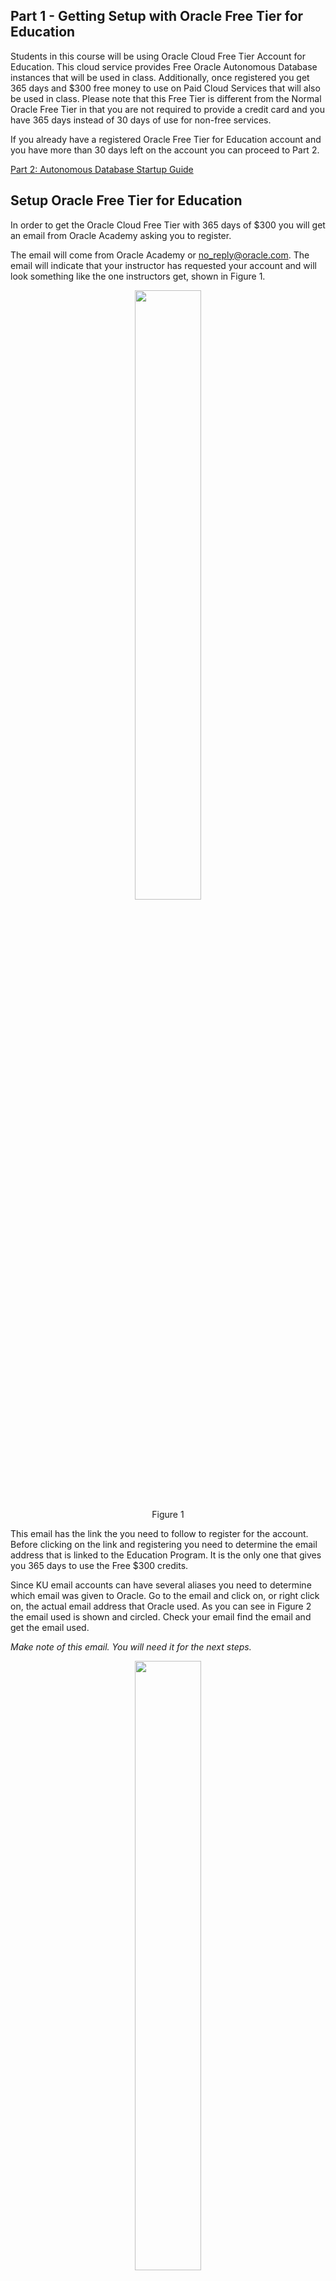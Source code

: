 ## Part 1 - Getting Setup with Oracle Free Tier for Education

Students in this course will be using Oracle Cloud Free Tier Account for Education. This cloud service provides Free Oracle Autonomous Database instances that will be used in class. Additionally, once registered you get 365 days and $300 free money to use on Paid Cloud Services that will also be used in class. Please note that this Free Tier is different from the Normal Oracle Free Tier in that you are not required to provide a credit card and you have 365 days instead of 30 days of use for non-free services.

If you already have a registered Oracle Free Tier for Education account and you have more than 30 days left on the account you can proceed to Part 2.

[Part 2: Autonomous Database Startup Guide](/Oracle-Cloud-Free-Tier-Education-Setup/?lab=part-2-autonomous-database-startup-guide)

## Setup Oracle Free Tier for Education

In order to get the Oracle Cloud Free Tier with 365 days of $300 you will get an email from Oracle Academy asking you to register.

The email will come from Oracle Academy or no_reply@oracle.com. The email will indicate that your instructor has requested your account and will look something like the one instructors get, shown in Figure 1.

<figure>
    <img src="images/100/1_email.png" style="text-align:center; display: block; margin-left: auto; margin-right: auto; width: 50%;" class="captions">
    <figcaption style="text-align:center;">Figure 1<figcaption>
</figure>

This email has the link the you need to follow to register for the account. Before clicking on the link and registering you need to determine the email address that is linked to the Education Program. It is the only one that gives you 365 days to use the Free $300 credits.

Since KU email accounts can have several aliases you need to determine which email was given to Oracle. Go to the email and click on, or right click on, the actual email address that Oracle used. As you can see in Figure 2 the email used is shown and circled. Check your email find the email and get the email used. 

*Make note of this email. You will need it for the next steps.*

<figure>
    <img src="images/100/2_email_confirm.png" style="text-align:center; display: block; margin-left: auto; margin-right: auto; width: 50%;" class="captions">
    <figcaption style="text-align:center;">Figure 2<figcaption>
</figure>

Once you have the email address click on the “Click Here” link on the email. You will now go to the Cloud Sign-up Page (Figure 3)

<figure>
    <img src="images/100/3_cloud_signup.png" style="text-align:center; display: block; margin-left: auto; margin-right: auto; width: 50%;">
    <figcaption style="text-align:center;">Figure 3<figcaption>
</figure>

Enter the email address that Oracle Academy used to send you the email. 

*Do not use any other email address or you will be signing up for a 30 day account instead of the 365 day education account.*

Click Next to continue with the registration.

You should now see this next screen in Figure 4. This is notification that you are eligible for the Special 365 day Program.

<figure>
    <img src="images/100/4_student_offer.png" style="text-align:center; display: block; margin-left: auto; margin-right: auto; width: 50%;">
    <figcaption style="text-align:center;">Figure 4<figcaption>
</figure>

**If you do not see this screen STOP! Verify your Email Address again and try again. Do not continue if you don't see this dialog box. Contact your instructor if you cannot fix this.**

**Do not give Oracle a credit card number, as it is not required for the Student account.**


Click the **Select Offer** button to continue.

You will be asked for a **Password**, **Account Name** (this is not your email address), and **Home Region**. 

Enter a valid password follwoing the requirements and keep this handy.

You can skip **Company Name** as it is optional.

Enter an **Account Name** that is unique to you. A recommendaation is to use your first initial and last name or your fullname.

*Remember this as you will always need it to sign in.*

Next you will be asked to choose a **Home Region**. Ashburn or Phoenix are the proper options.

<figure>
    <img src="images/100/5_registration.png" style="text-align:center; display: block; margin-left: auto; margin-right: auto; width: 50%;">
    <figcaption style="text-align:center;">Figure 5<figcaption>
</figure>

Now click **Continue** to proceed.

You will be asked now to provide your address and phone information as shown in Figures 6 & 7. 

Check the box to accept the free trial agreement and click **Start my free trial**.

<figure>
    <img src="images/100/6_address.png" style="text-align:center; display: block; margin-left: auto; margin-right: auto; width: 50%;">
    <figcaption style="text-align:center;">Figure 6<figcaption>
</figure>

<figure>
    <img src="images/100/7_phone.png" style="text-align:center; display: block; margin-left: auto; margin-right: auto; width: 50%;">
    <figcaption style="text-align:center;">Figure 7<figcaption>
</figure>

Now your account will be provisioned. When the process is finished it will eventually bring up the Login Screen (Figure 8). If you receive an error instead of the Login Screen check your email for a confirmation message from **Oracle Cloud** with a link to **Sign In to Oracle Cloud** (Figure 9).

<figure>
    <img src="images/100/8_login.png" style="text-align:center; display: block; margin-left: auto; margin-right: auto; width: 50%;">
    <figcaption style="text-align:center;">Figure 8<figcaption>
</figure>

<figure>
    <img src="images/100/9_email_confirmation.png" style="text-align:center; display: block; margin-left: auto; margin-right: auto; width: 50%;">
    <figcaption style="text-align:center;">Figure 9<figcaption>
</figure>

Remember to write down the account name and username (your email address used to register) and password.

You need to enter your username and password to log you in to the Oracle Cloud home page.

It will take a while to provision, potentially as much as an hour or so, to complete and you will see that you have a Trial Balance of $300 that is good for 365 days. 

<figure>
    <img src="images/100/12_main_page.png" style="text-align:center; display: block; margin-left: auto; margin-right: auto; width: 50%;">
    <figcaption style="text-align:center;">Figure 10<figcaption>
</figure>

Sign out of your account now and wait for at least 1 hour. 

Sign back in using the following login method:
- Go to [www.oracle.com](www.oracle.com)
- Click on Menu Item > View Accounts

Click on Sign-in to Cloud (Figure 11).

At this point consider bookmarking this screen (Oracle Cloud Sign-on).

<figure>
    <img src="images/100/10_cloud_login.png" style="text-align:center; display: block; margin-left: auto; margin-right: auto; width: 50%;">
    <figcaption style="text-align:center;">Figure 11<figcaption>
</figure>

Enter your Account Name (Figure 12).

If you forgot your Account Name it's in your registration email as **Cloud Account**.

<figure>
    <img src="images/100/11_cloud_tenant.png" style="text-align:center; display: block; margin-left: auto; margin-right: auto; width: 50%;">
    <figcaption style="text-align:center;">Figure 12<figcaption>
</figure>

Click Next.

Now enter in your email address and password used to create the account (Figure 13).

<figure>
    <img src="images/100/8_login.png" style="text-align:center; display: block; margin-left: auto; margin-right: auto; width: 50%;">
    <figcaption style="text-align:center;">Figure 13<figcaption>
</figure>

You should now see the Your Oracle Cloud Main Home Page

<figure>
    <img src="images/100/12_main_page.png" style="text-align:center; display: block; margin-left: auto; margin-right: auto; width: 50%;">
    <figcaption style="text-align:center;">Figure 14<figcaption>
</figure>

You are done!

Notice you should have money available in your trial credits and Trial Days should be more than 30.

<figure>
    <img src="images/100/14_credits_and_days.png" style="text-align:center; display: block; margin-left: auto; margin-right: auto; width: 50%;">
    <figcaption style="text-align:center;">Figure 15<figcaption>
</figure>

Note: If you happen to see that you only have 30 days of Trial then you did not actually create the account using the proper education email address. Contact your Instructor Immediately. 

You will need to create a new cloud account using the email account that Oracle Academy contacted you with.

*Hint: You can bookmark this page and it will go directly to the prompt without having to go to oracle.com again.*

[Part 2: Autonomous Database Startup Guide](/Oracle-Cloud-Free-Tier-Education-Setup/?lab=part-2-autonomous-database-startup-guide)